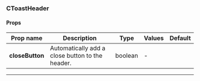 ### CToastHeader

#### Props

| Prop name       | Description                                     | Type    | Values | Default |
| --------------- | ----------------------------------------------- | ------- | ------ | ------- |
| **closeButton** | Automatically add a close button to the header. | boolean | -      |         |

---
